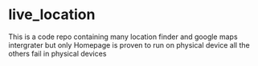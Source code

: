 # live_location
This is a code repo containing many location finder and google maps intergrater but only Homepage is proven to run on physical device
all the others fail in physical devices
